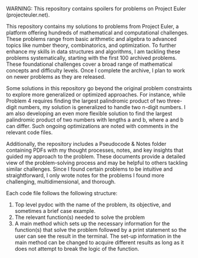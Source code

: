 WARNING: This repository contains spoilers for problems on Project Euler (projecteuler.net).

This repository contains my solutions to problems from Project Euler, a platform offering hundreds of mathematical and computational challenges. These problems range from basic arithmetic and algebra to advanced topics like number theory, combinatorics, and optimization. To further enhance my skills in data structures and algorithms, I am tackling these problems systematically, starting with the first 100 archived problems. These foundational challenges cover a broad range of mathematical concepts and difficulty levels. Once I complete the archive, I plan to work on newer problems as they are released.

Some solutions in this repository go beyond the original problem constraints to explore more generalized or optimized approaches. For instance, while Problem 4 requires finding the largest palindromic product of two three-digit numbers, my solution is generalized to handle two n-digit numbers. I am also developing an even more flexible solution to find the largest palindromic product of two numbers with lengths a and b, where a and b can differ. Such ongoing optimizations are noted with comments in the relevant code files.

Additionally, the repository includes a Pseudocode & Notes folder containing PDFs with my thought processes, notes, and key insights that guided my approach to the problem. These documents provide a detailed view of the problem-solving process and may be helpful to others tackling similar challenges. Since I found certain problems to be intuitive and straightforward, I only wrote notes for the problems I found more challenging, multidimensional, and thorough. 

Each code file follows the following structure: 

1. Top level pydoc with the name of the problem, its objective, and sometimes a brief case example. 
2. The relevant function(s) needed to solve the problem 
3. A main method which sets up the necessary information for the function(s) that solve the problem followed by a print statement so the user can see the result in the terminal. The set-up information in the main method can be changed to acquire different results as long as it does not attempt to break the logic of the function. 